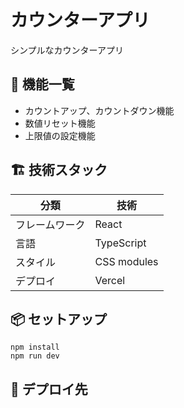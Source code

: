 # カウンターアプリ

シンプルなカウンターアプリ

## 🚀 機能一覧

- カウントアップ、カウントダウン機能
- 数値リセット機能
- 上限値の設定機能

## 🏗 技術スタック

| 分類           | 技術        |
| -------------- | ----------- |
| フレームワーク | React       |
| 言語           | TypeScript  |
| スタイル       | CSS modules |
| デプロイ       | Vercel      |

## 📦 セットアップ

```
npm install
npm run dev
```

## 🚀 デプロイ先
